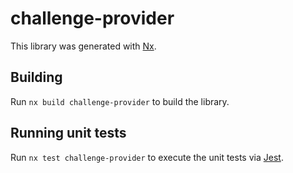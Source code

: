 # challenge-provider

This library was generated with [Nx](https://nx.dev).

## Building

Run `nx build challenge-provider` to build the library.

## Running unit tests

Run `nx test challenge-provider` to execute the unit tests via [Jest](https://jestjs.io).
